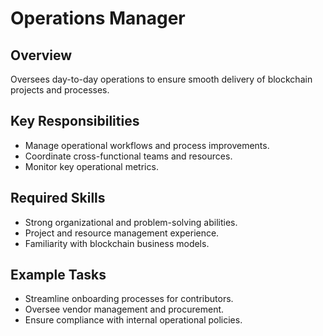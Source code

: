 # Operations Manager

## Overview
Oversees day-to-day operations to ensure smooth delivery of blockchain projects and processes.

## Key Responsibilities
- Manage operational workflows and process improvements.
- Coordinate cross-functional teams and resources.
- Monitor key operational metrics.

## Required Skills
- Strong organizational and problem-solving abilities.
- Project and resource management experience.
- Familiarity with blockchain business models.

## Example Tasks
- Streamline onboarding processes for contributors.
- Oversee vendor management and procurement.
- Ensure compliance with internal operational policies.